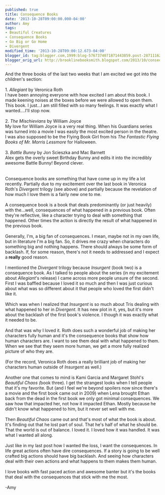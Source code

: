 ```yaml
---
published: true
title: Consequence Books
date: '2013-10-28T09:00:00.000-04:00'
author: Amy
tags:
- Beautiful Creatures
- Consequence Books
- Go Big or Go Home
- Divergent
modified_time: '2013-10-28T09:00:12.673-04:00'
blogger_id: tag:blogger.com,1999:blog-5767374071871443859.post-2871116217958726086
blogger_orig_url: http://brooklinebooksmith.blogspot.com/2013/10/consequence-books.html
---
```


And the three books of the last two weeks that I am excited we got into the children's section:<br /><br />1.<em> Allegiant</em> by Veronica Roth<br />I have been annoying everyone with how excited I am about this book. I made keening noises at the boxes before we were allowed to open them. This book. I just...I am still filled with so many feelings. It was exactly what I wanted....I'll stop now.<br /><br />2. <em>The Mischievians</em> by William Joyce<br />My love for William Joyce is a very real thing. When his Guardians series was turned into a movie I was easily the most excited person in the theatre. I was also supposed to be the Flying Book Girl from his <em>The Fantastic Flying Books of Mr. Morris Lessmore</em> for Halloween.<br /><br />3. <i>Battle Bunny</i> by Jon Scieszka and Mac Barnett<br />Alex gets the overly sweet Birthday Bunny and edits it into the incredibly awesome Battle Bunny! Beyond clever.<br /><br /><br />Consequence books are something that have come up in my life a lot recently. Partially due to my excitement over the last book in Veronica Roth's<i> Divergent</i> trilogy (see above) and partially because the revelation of how much I love them is a fairly new one to me.<br /><br />A consequence book is a book that deals predominantly (or just heavily) with the...well, consequences of what happened in a previous book. Often they're reflective, like a character trying to deal with something that happened. Other times the action is directly the result of what happened in the previous book.<br /><br />Generally, I'm, a big fan of consequences. I mean, maybe not in my own life, but in literature I'm a big fan. So, it drives me crazy when characters do something big and nothing happens. There should always be some form of backlash. If, for some reason, there's not it needs to addressed and I expect a<b> really</b> good reason.<br /><br />I mentioned the <i>Divergent</i> trilogy because<i> Insurgent</i> (book two) is a consequence book. As I talked to people about the series (in my excitement about <i>Allegiant</i>'s release) I came across more people unsure of the second. First I was baffled because I loved it so much and then I was just curious about what was so different about it that people who loved the first didn't like it.<br /><br />Which was when I realized that <i>Insurgent</i> is so much about Tris dealing with what happened to her in<i> Divergent.</i> It has new plot in it, yes, but it's more about the backlash of the first book's violence. I though it was exactly what it needed to be.<br /><br />And that was why I loved it. Roth does such a wonderful job of making her characters fully human and it's the consequence books that show how human characters are. I want to see them deal with what happened to them. When we see that they seem more human, we get a more fully realized picture of who they are.<br /><br />(For the record, Veronica Roth does a really brilliant job of making her characters human outside of <i>Insurgent </i>as well.)<br /><br />Another one that comes to mind is Kami Garcia and Margaret Stohl's <i>Beautiful Chaos (</i>book three)<i>. </i>I get the strangest looks when I tell people that it's my favorite. But (and I feel we're beyond spoilers now since there's a movie and the first book came out in 2009) when Lena brought Ethan back from the dead in the first book we only got minimal consequences. We saw how that impacted her, not how it impacted Ethan. Mostly because he didn't know what happened to him, but it never set well with me.<br /><br />Then <i>Beautiful Chaos</i> came out and that's most of what the book is about. It's finding out that he lost part of soul. That he's half of what he should be. That the world is out of balance. I loved it. I loved how it was handled. It was what I wanted all along.<br /><br />Just like in my last post how I wanted the loss, I want the consequences. In life great actions often have dire consequences. If a story is going to be well crafted big actions should have big backlash. And seeing how characters deal with their own actions and what happens to them makes them human.<br /><br />I love books with fast paced action and awesome banter but it's the books that deal with the consequences that stick with me the most.<br /><br />-Amy